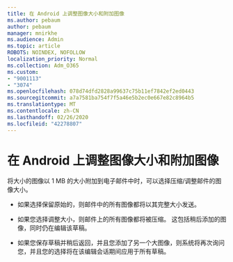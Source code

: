 ```yaml
---
title: 在 Android 上调整图像大小和附加图像
ms.author: pebaum
author: pebaum
manager: mnirkhe
ms.audience: Admin
ms.topic: article
ROBOTS: NOINDEX, NOFOLLOW
localization_priority: Normal
ms.collection: Adm_O365
ms.custom:
- "9001113"
- "3074"
ms.openlocfilehash: 078d74dfd2828a99637c75b11ef7842ef2ed0443
ms.sourcegitcommit: a7a7581ba754f7f5a46e5b2ec0e667e82c8964b5
ms.translationtype: MT
ms.contentlocale: zh-CN
ms.lasthandoff: 02/26/2020
ms.locfileid: "42278807"
---
```

# <a name="resize-and-attach-images-on-android"></a>在 Android 上调整图像大小和附加图像

将大小的图像以 1 MB 的大小附加到电子邮件中时，可以选择压缩/调整邮件的图像大小。
 
- 如果选择保留原始的，则邮件中的所有图像都将以其完整大小发送。
 
- 如果您选择调整大小，则邮件上的所有图像都将被压缩。  这包括稍后添加的图像，同时仍在编辑该草稿。
 
- 如果您保存草稿并稍后返回，并且您添加了另一个大图像，则系统将再次询问您，并且您的选择将在该编辑会话期间应用于所有草稿。
 
